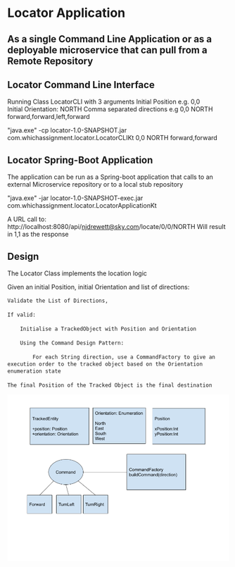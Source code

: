 # Locator Application

## As a single Command Line Application or as a deployable microservice that can pull from a Remote Repository
## Locator Command Line Interface 

Running Class LocatorCLI with 3 arguments 
Initial Position e.g. 0,0  
Initial Orientation: NORTH
Comma separated directions
e.g 0,0 NORTH forward,forward,left,forward 

"java.exe"  -cp locator-1.0-SNAPSHOT.jar com.whichassignment.locator.LocatorCLIKt 0,0 NORTH forward,forward


## Locator Spring-Boot Application 

The application can be run as a Spring-boot application that calls to an external Microservice repository or to a local stub repository

"java.exe" -jar locator-1.0-SNAPSHOT-exec.jar com.whichassignment.locator.LocatorApplicationKt

A URL call to: http://localhost:8080/api/njdrewett@sky.com/locate/0/0/NORTH 
Will result in 1,1 as the response

## Design

The Locator Class implements the location logic

Given an initial Position, initial Orientation and list of directions:

    Validate the List of Directions,

    If valid:

        Initialise a TrackedObject with Position and Orientation

        Using the Command Design Pattern:

            For each String direction, use a CommandFactory to give an execution order to the tracked object based on the Orientation enumeration state
        
    The final Position of the Tracked Object is the final destination

![image ](Design.png)
        
